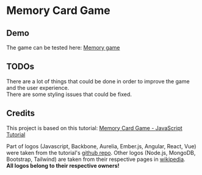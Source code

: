 # Memory Card Game

## Demo
The game can be tested here: [Memory game](https://alchemistbg.github.io/memory-card-game/)

## TODOs
There are a lot of things that could be done in order to improve the game and the user experience.  
There are some styling issues that could be fixed.

## Credits
This project is based on this tutorial: [Memory Card Game - JavaScript Tutorial](https://www.youtube.com/watch?v=ZniVgo8U7ek)

Part of logos (Javascript, Backbone, Aurelia, Ember.js, Angular, React, Vue) were taken from the tutorial's [github repo](https://github.com/code-sketch/memory-game). Other logos (Node.js, MongoDB, Bootstrap, Tailwind) are taken from their respective pages in [wikipedia](https://wikipedia.org).  
**All logos belong to their respective owners!**